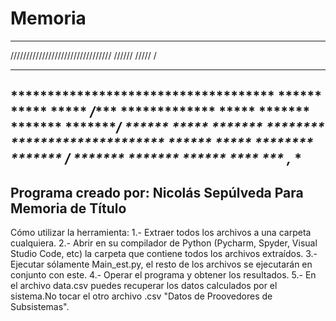 # Memoria
--------------------------------------------------------------------------------
////////////////////////////////        //////  /////          /                
  ************************************  ******  ***** **       ***
   ************************************ ******  ***** *****    */****
                                 *************  ***** *******   *******
                ****************/****** ******  *****    *******  ********
                *********************   ******  *****      ********  *******
                                                              **/****   *******
                                                                *******   ******
                                                                   ****      ***
                                                                     ,*        *
--------------------------------------------------------------------------------
Programa creado por: Nicolás Sepúlveda
Para Memoria de Título
--------------------------------------


Cómo utilizar la herramienta:
1.- Extraer todos los archivos a una carpeta cualquiera.
2.- Abrir en su compilador de Python (Pycharm, Spyder, Visual Studio Code, etc) la carpeta que contiene todos los archivos extraídos.
3.- Ejecutar sólamente Main_est.py, el resto de los archivos se ejecutarán en conjunto con este.
4.- Operar el programa y obtener los resultados.
5.- En el archivo data.csv puedes recuperar los datos calculados por el sistema.No tocar el otro archivo .csv "Datos de Proovedores de Subsistemas".
